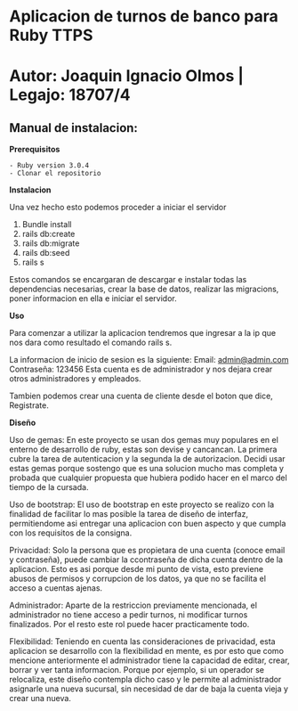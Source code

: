 # Aplicacion de turnos de banco para Ruby TTPS

# Autor: Joaquin Ignacio Olmos | Legajo: 18707/4

## Manual de instalacion:

__Prerequisitos__

```
- Ruby version 3.0.4
- Clonar el repositorio
```

__Instalacion__

Una vez hecho esto podemos proceder a iniciar el servidor
1) Bundle install
2) rails db:create
3) rails db:migrate
4) rails db:seed
5) rails s

Estos comandos se encargaran de descargar e instalar todas las dependencias necesarias, crear la base de datos, realizar las migracions, poner informacion en ella e iniciar el servidor.

__Uso__

Para comenzar a utilizar la aplicacion tendremos que ingresar a la ip que nos dara como resultado el comando rails s.

La informacion de inicio de sesion es la siguiente:
Email: admin@admin.com
Contraseña: 123456
Esta cuenta es de administrador y nos dejara crear otros administradores y empleados.

Tambien podemos crear una cuenta de cliente desde el boton que dice, Registrate.

__Diseño__

Uso de gemas:
En este proyecto se usan dos gemas muy populares en el enterno de desarrollo de ruby, estas son devise y cancancan. La primera cubre la tarea de autenticacion y la segunda la de autorizacion. Decidi usar estas gemas porque sostengo que es una solucion mucho mas completa y probada que cualquier propuesta que hubiera podido hacer en el marco del tiempo de la cursada.

Uso de bootstrap:
El uso de bootstrap en este proyecto se realizo con la finalidad de facilitar lo mas posible la tarea de diseño de interfaz, permitiendome asi entregar una aplicacion con buen aspecto y que cumpla con los requisitos de la consigna.

Privacidad:
Solo la persona que es propietara de una cuenta (conoce email y contraseña), puede cambiar la ccontraseña de dicha cuenta dentro de la aplicacion. Esto es asi porque desde mi punto de vista, esto previene abusos de permisos y corrupcion de los datos, ya que no se facilita el acceso a cuentas ajenas.

Administrador:
Aparte de la restriccion previamente mencionada, el administrador no tiene acceso a pedir turnos, ni modificar turnos finalizados. Por el resto este rol puede hacer practicamente todo.

Flexibilidad:
Teniendo en cuenta las consideraciones de privacidad, esta aplicacion se desarrollo con la flexibilidad en mente, es por esto que como mencione anteriormente el administrador tiene la capacidad de editar, crear, borrar y ver tanta informacion. Porque por ejemplo, si un operador se relocaliza, este diseño contempla dicho caso y le permite al administrador asignarle una nueva sucursal, sin necesidad de dar de baja la cuenta vieja y crear una nueva.

